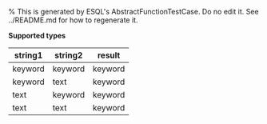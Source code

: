 % This is generated by ESQL's AbstractFunctionTestCase. Do no edit it. See ../README.md for how to regenerate it.

**Supported types**

| string1 | string2 | result |
| --- | --- | --- |
| keyword | keyword | keyword |
| keyword | text | keyword |
| text | keyword | keyword |
| text | text | keyword |

